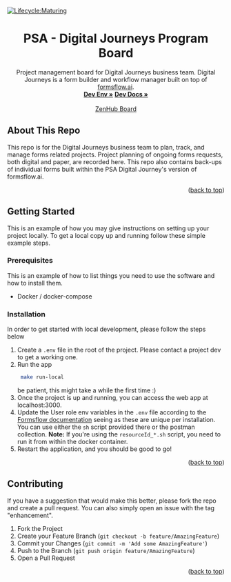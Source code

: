 [![Lifecycle:Maturing](https://img.shields.io/badge/Lifecycle-Maturing-007EC6)](https://github.com/bcgov/PSA-DJ-program)

<div id="top"></div>

  <h1 align="center">PSA - Digital Journeys Program Board</h1>

  <p align="center">
    Project management board for Digital Journeys business team. Digital Journeys is a form builder and workflow manager built on top of <a href="https://github.com/AOT-Technologies/forms-flow-ai">formsflow.ai</a>.
    <br />
    <a href="https://digital-journeys-dev.apps.silver.devops.gov.bc.ca"><strong>Dev Env »</strong></a>
    <a href="https://bcgov.github.io/digital-journeys"><strong>Dev Docs »</strong></a>
    <br />
    <br />
    <a href="https://app.zenhub.com/workspaces/forms-program-area-62b6324c27db39001ee6729f/board?repos=497100695">ZenHub Board</a>
  </p>
</div>


## About This Repo

This repo is for the Digital Journeys business team to plan, track, and manage forms related projects. Project planning of ongoing forms requests, both digital and paper, are recorded here. This repo also contains back-ups of individual forms built within the PSA Digital Journey's version of formsflow.ai. 

<p align="right">(<a href="#top">back to top</a>)</p>

<!-- GETTING STARTED -->
## Getting Started

This is an example of how you may give instructions on setting up your project locally.
To get a local copy up and running follow these simple example steps.

### Prerequisites

This is an example of how to list things you need to use the software and how to install them.
* Docker / docker-compose

### Installation

In order to get started with local development, please follow the steps below

1. Create a `.env` file in the root of the project. Please contact a project dev to get a working one.
2. Run the app
   ```sh
    make run-local
   ```
   be patient, this might take a while the first time :)
3. Once the project is up and running, you can access the web app at localhost:3000.
4. Update the User role env variables in the `.env` file according to the [Formsflow documentation](https://github.com/AOT-Technologies/forms-flow-ai/tree/master/forms-flow-forms#user-content-formsflow-forms-userrole-api) seeing as these are unique per installation. You can use either the `sh` script provided there or the postman collection. **Note:** If you're using the `resourceId_*.sh` script, you need to run it from within the docker container.
5. Restart the application, and you should be good to go!

<p align="right">(<a href="#top">back to top</a>)</p>



## Contributing

If you have a suggestion that would make this better, please fork the repo and create a pull request. You can also simply open an issue with the tag "enhancement".

1. Fork the Project
2. Create your Feature Branch (`git checkout -b feature/AmazingFeature`)
3. Commit your Changes (`git commit -m 'Add some AmazingFeature'`)
4. Push to the Branch (`git push origin feature/AmazingFeature`)
5. Open a Pull Request

<p align="right">(<a href="#top">back to top</a>)</p>
